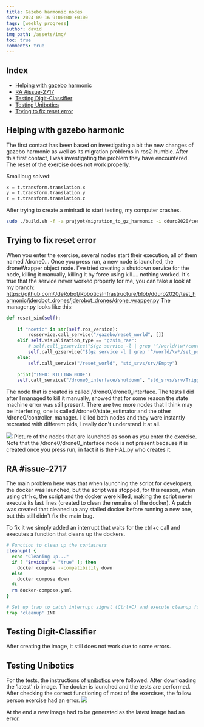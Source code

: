 ```yaml
---
title: Gazebo harmonic nodes
date: 2024-09-16 9:00:00 +0100
tags: [weekly progress]
author: david
img_path: /assets/img/
toc: true
comments: true
---
```


## Index

- [Helping with gazebo harmonic](#helping-with-gazebo-harmonic)
- [RA #issue-2717](#ra-issue-2717)
- [Testing Digit-Classifier](#testing-digit-classifier)
- [Testing Unibotics](#testing-unibotics)
- [Trying to fix reset error](#trying-to-fix-reset-error)

## Helping with gazebo harmonic

The first contact has been based on investigating a bit the new changes of gazebo harmonic as well as its migration problems in ros2-humble.
After this first contact, I was investigating the problem they have encountered. The reset of the exercise does not work properly. 

Small bug solved:
```python
x = t.transform.translation.x
y = t.transform.translation.y
z = t.transform.translation.z
```

After trying to create a miniradi to start testing, my computer crashes.

```bash
sudo ./build.sh -f -a prajyot/migration_to_gz_harmonic -i dduro2020/test_harmonic -m prajyot/migration_to_gz_harmonic -r humble -t test_gz_harmonic
```
## Trying to fix reset error

When you enter the exercise, several nodes start their execution, all of them named /drone0... Once you press run, a new node is launched, the droneWrapper object node. I've tried creating a shutdown service for the node, killing it manually, killing it by force using kill.... nothing worked. It's true that the service never worked properly for me, you can take a look at my branch: https://github.com/JdeRobot/RoboticsInfrastructure/blob/dduro2020/test_harmonic/jderobot_drones/jderobot_drones/drone_wrapper.py
The manager.py looks like this:
```python
def reset_sim(self):
        
    if "noetic" in str(self.ros_version):
        rosservice.call_service("/gazebo/reset_world", [])
    elif self.visualization_type == "gzsim_rae":
        # self.call_gzservice("$(gz service -l | grep '^/world/\w*/control$')","gz.msgs.WorldControl","gz.msgs.Boolean","3000","reset: {all: true}")
        self.call_gzservice("$(gz service -l | grep '^/world/\w*/set_pose$')","gz.msgs.Pose","gz.msgs.Boolean","3000","name: \"drone0\", position: {x: 0, y: 0, z: 1.375}")
    else:
        self.call_service("/reset_world", "std_srvs/srv/Empty")
    
    print("INFO: KILLING NODE")
    self.call_service("/drone0_interface/shutdown", "std_srvs/srv/Trigger")
```

The node that is created is called /drone0/drone0_interface.
The tests I did after I managed to kill it manually, showed that for some reason the state machine error was still present. There are two more nodes that I think may be interfering, one is called /drone0/state_estimator and the other /drone0/controller_manager.
I killed both nodes and they were instantly recreated with different pids, I really don't understand it at all.


![](drone_nodes.png)
Picture of the nodes that are launched as soon as you enter the exercise. Note that the /drone0/drone0_interface node is not present because it is created once you press run, in fact it is the HAL.py who creates it.


## RA #issue-2717

The main problem here was that when launching the script for developers, the docker was launched, but the script was stopped, for this reason, when using ctrl+c, the script and the docker were killed, making the script never execute its last lines (created to clean the remains of the docker). A patch was created that cleaned up any stalled docker before running a new one, but this still didn't fix the main bug.

To fix it we simply added an interrupt that waits for the ctrl+c call and executes a function that cleans up the dockers.

```bash
# Function to clean up the containers
cleanup() {
  echo "Cleaning up..."
  if [ "$nvidia" = "true" ]; then
    docker compose --compatibility down
  else
    docker compose down
  fi
  rm docker-compose.yaml
}

# Set up trap to catch interrupt signal (Ctrl+C) and execute cleanup function
trap 'cleanup' INT
```

## Testing Digit-Classifier

After creating the image, it still does not work due to some errors.

## Testing Unibotics

For the tests, the instructions of [unibotics](https://unibotics.org) were followed. After downloading the ‘latest’ rb image. The docker is launched and the tests are performed. After checking the correct functioning of most of the exercises, the follow person exercise had an error.
![](fp_error.png)

At the end a new image had to be generated as the latest image had an error.

